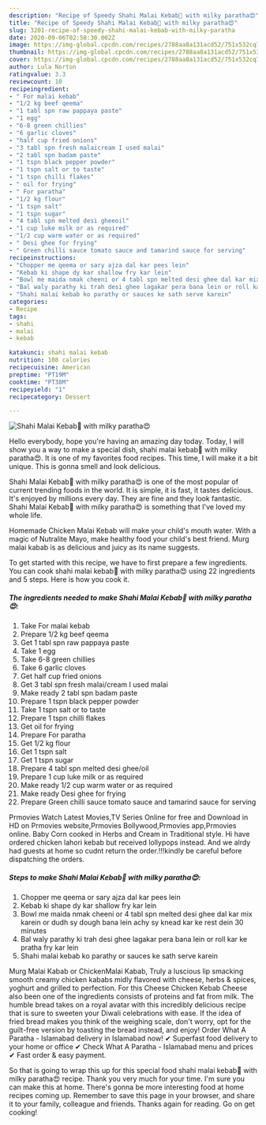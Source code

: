 ```yaml
---
description: "Recipe of Speedy Shahi Malai Kebab👑 with milky paratha😍"
title: "Recipe of Speedy Shahi Malai Kebab👑 with milky paratha😍"
slug: 3201-recipe-of-speedy-shahi-malai-kebab-with-milky-paratha
date: 2020-09-06T02:58:30.002Z
image: https://img-global.cpcdn.com/recipes/2788aa8a131acd52/751x532cq70/shahi-malai-kebab👑-with-milky-paratha😍-recipe-main-photo.jpg
thumbnail: https://img-global.cpcdn.com/recipes/2788aa8a131acd52/751x532cq70/shahi-malai-kebab👑-with-milky-paratha😍-recipe-main-photo.jpg
cover: https://img-global.cpcdn.com/recipes/2788aa8a131acd52/751x532cq70/shahi-malai-kebab👑-with-milky-paratha😍-recipe-main-photo.jpg
author: Lula Norton
ratingvalue: 3.3
reviewcount: 10
recipeingredient:
- " For malai kebab"
- "1/2 kg beef qeema"
- "1 tabl spn raw pappaya paste"
- "1 egg"
- "6-8 green chillies"
- "6 garlic cloves"
- "half cup fried onions"
- "3 tabl spn fresh malaicream I used malai"
- "2 tabl spn badam paste"
- "1 tspn black pepper powder"
- "1 tspn salt or to taste"
- "1 tspn chilli flakes"
- " oil for frying"
- " For paratha"
- "1/2 kg flour"
- "1 tspn salt"
- "1 tspn sugar"
- "4 tabl spn melted desi gheeoil"
- "1 cup luke milk or as required"
- "1/2 cup warm water or as required"
- " Desi ghee for frying"
- " Green chilli sauce tomato sauce and tamarind sauce for serving"
recipeinstructions:
- "Chopper me qeema or sary ajza dal kar pees lein"
- "Kebab ki shape dy kar shallow fry kar lein"
- "Bowl me maida nmak cheeni or 4 tabl spn melted desi ghee dal kar mix karein or dudh sy dough bana lein achy sy knead kar ke rest dein 30 minutes"
- "Bal waly parathy ki trah desi ghee lagakar pera bana lein or roll kar ke pratha fry kar lein"
- "Shahi malai kebab ko parathy or sauces ke sath serve karein"
categories:
- Recipe
tags:
- shahi
- malai
- kebab

katakunci: shahi malai kebab 
nutrition: 108 calories
recipecuisine: American
preptime: "PT19M"
cooktime: "PT38M"
recipeyield: "1"
recipecategory: Dessert

---
```



![Shahi Malai Kebab👑 with milky paratha😍](https://img-global.cpcdn.com/recipes/2788aa8a131acd52/751x532cq70/shahi-malai-kebab👑-with-milky-paratha😍-recipe-main-photo.jpg)

Hello everybody, hope you're having an amazing day today. Today, I will show you a way to make a special dish, shahi malai kebab👑 with milky paratha😍. It is one of my favorites food recipes. This time, I will make it a bit unique. This is gonna smell and look delicious.

Shahi Malai Kebab👑 with milky paratha😍 is one of the most popular of current trending foods in the world. It is simple, it is fast, it tastes delicious. It's enjoyed by millions every day. They are fine and they look fantastic. Shahi Malai Kebab👑 with milky paratha😍 is something that I've loved my whole life.

Homemade Chicken Malai Kebab will make your child&#39;s mouth water. With a magic of Nutralite Mayo, make healthy food your child&#39;s best friend. Murg malai kabab is as delicious and juicy as its name suggests.


To get started with this recipe, we have to first prepare a few ingredients. You can cook shahi malai kebab👑 with milky paratha😍 using 22 ingredients and 5 steps. Here is how you cook it.

<!--inarticleads1-->

##### The ingredients needed to make Shahi Malai Kebab👑 with milky paratha😍:

1. Take  For malai kebab
1. Prepare 1/2 kg beef qeema
1. Get 1 tabl spn raw pappaya paste
1. Take 1 egg
1. Take 6-8 green chillies
1. Take 6 garlic cloves
1. Get half cup fried onions
1. Get 3 tabl spn fresh malai/cream I used malai
1. Make ready 2 tabl spn badam paste
1. Prepare 1 tspn black pepper powder
1. Take 1 tspn salt or to taste
1. Prepare 1 tspn chilli flakes
1. Get  oil for frying
1. Prepare  For paratha
1. Get 1/2 kg flour
1. Get 1 tspn salt
1. Get 1 tspn sugar
1. Prepare 4 tabl spn melted desi ghee/oil
1. Prepare 1 cup luke milk or as required
1. Make ready 1/2 cup warm water or as required
1. Make ready  Desi ghee for frying
1. Prepare  Green chilli sauce tomato sauce and tamarind sauce for serving


Prmovies Watch Latest Movies,TV Series Online for free and Download in HD on Prmovies website,Prmovies Bollywood,Prmovies app,Prmovies online. Baby Corn cooked in Herbs and Cream in Traditional style. Hi have ordered chicken lahori kebab but received lollypops instead. And we alrdy had guests at home so cudnt return the order.!!!kindly be careful before dispatching the orders. 

<!--inarticleads2-->

##### Steps to make Shahi Malai Kebab👑 with milky paratha😍:

1. Chopper me qeema or sary ajza dal kar pees lein
1. Kebab ki shape dy kar shallow fry kar lein
1. Bowl me maida nmak cheeni or 4 tabl spn melted desi ghee dal kar mix karein or dudh sy dough bana lein achy sy knead kar ke rest dein 30 minutes
1. Bal waly parathy ki trah desi ghee lagakar pera bana lein or roll kar ke pratha fry kar lein
1. Shahi malai kebab ko parathy or sauces ke sath serve karein


Murg Malai Kabab or ChickenMalai Kabab, Truly a luscious lip smacking smooth creamy chicken kababs midly flavored with cheese, herbs &amp; spices, yoghurt and grilled to perfection. For this Cheese Chicken Kebab Cheese also been one of the ingredients consists of proteins and fat from milk. The humble bread takes on a royal avatar with this incredibly delicious recipe that is sure to sweeten your Diwali celebrations with ease. If the idea of fried bread makes you think of the weighing scale, don&#39;t worry, opt for the guilt-free version by toasting the bread instead, and enjoy! Order What A Paratha - Islamabad delivery in Islamabad now! ✔ Superfast food delivery to your home or office ✔ Check What A Paratha - Islamabad menu and prices ✔ Fast order &amp; easy payment. 

So that is going to wrap this up for this special food shahi malai kebab👑 with milky paratha😍 recipe. Thank you very much for your time. I'm sure you can make this at home. There's gonna be more interesting food at home recipes coming up. Remember to save this page in your browser, and share it to your family, colleague and friends. Thanks again for reading. Go on get cooking!
